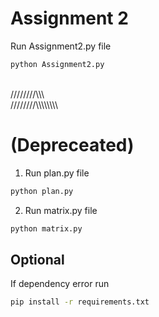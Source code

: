 # Assignment 2

Run Assignment2.py file
```bash
python Assignment2.py
```

\
////////\\\\\\ \
////////\\\\\\\\\\\\\\\\
# (Depreceated)
1. Run plan.py file
```bash
python plan.py
```
2. Run matrix.py file
```bash
python matrix.py
```

## Optional
If dependency error run 
```bash
pip install -r requirements.txt
```